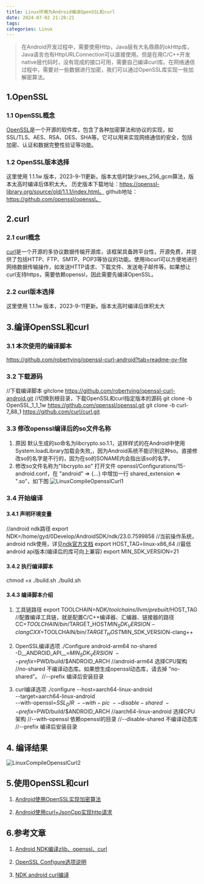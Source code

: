 ```yaml
---
title: Linux环境为Android编译OpenSSL和curl
date: 2024-07-02 21:26:21
tags:
categories: Linux
---
```


> 在Android开发过程中，需要使用Http，Java层有大名鼎鼎的okHttp库，Java语言也有HttpURLConnection可以直接使用。但是在用C/C++开发native层代码时，没有现成的接口可用，需要自己编译curl库。在网络通信过程中，需要对一些数据进行加密，我们可以通过OpenSSL库实现一些加解密算法。

## 1.OpenSSL

### 1.1 OpenSSL概念 
[OpenSSL](https://www.openssl.org/source/)是一个开源的软件库，包含了各种加密算法和协议的实现，如SSL/TLS、AES、RSA、DES、SHA等。它可以用来实现网络通信的安全，包括加密、认证和数据完整性验证等功能。

### 1.2 OpenSSL版本选择 
这里使用 1.1.1w 版本，2023-9-11更新。版本太低时缺少aes_256_gcm算法，版本太高时编译后体积太大。
历史版本下载地址：https://openssl-library.org/source/old/1.1.1/index.html。
github地址：https://github.com/openssl/openssl。

## 2.curl

### 2.1 curl概念 
[curl](https://curl.se/)是一个开源的多协议数据传输开源库，该框架具备跨平台性，开源免费，并提供了包括HTTP、FTP、SMTP、POP3等协议的功能。使用libcurl可以方便地进行网络数据传输操作，如发送HTTP请求、下载文件、发送电子邮件等。如果想让curl支持https，需要依赖openssl，因此需要先编译OpenSSL。

### 2.2 curl版本选择 
这里使用 1.1.1w 版本，2023-9-11更新。版本太高时编译后体积太大

## 3.编译OpenSSL和curl

### 3.1 本次使用的编译脚本
https://github.com/robertying/openssl-curl-android?tab=readme-ov-file
### 3.2 下载源码
//下载编译脚本
gitclone https://github.com/robertying/openssl-curl-android.git
//切换到根目录，下载OpenSSL和curl指定版本的源码
git clone -b OpenSSL_1_1_1w https://github.com/openssl/openssl.git
git clone -b curl-7_88_1 https://github.com/curl/curl.git
### 3.3 修改openssl编译后的so文件名称
1. 原因
默认生成的so命名为libcrypto.so.1.1，这样样式的在Android中使用System.loadLibrary加载会失败,，因为Android系统不能识别这种so。直接修改so的名字是不行的，因为在so的SONAME内会指出该so的名字。
2. 修改so文件名称为"libcrypto.so"
打开文件 openssl/Configurations/15-android.conf，在 "android" => {...} 中增加一行 shared_extension => ".so"，如下图
![LinuxCompileOpensslCurl1](/images/LinuxCompileOpensslCurl1.png)

### 3.4 开始编译

#### 3.4.1 声明环境变量
//android ndk路径
export NDK=/home/gyd/0Develop/AndroidSDK/ndk/23.0.7599858
//当前操作系统，android ndk使用，详见[ndk官方文档](https://developer.android.com/ndk/guides/other_build_systems#overview)
export HOST_TAG=linux-x86_64
//最低android api版本(编译后的库可向上兼容)
export MIN_SDK_VERSION=21

#### 3.4.2 执行编译脚本
chmod +x ./build.sh
./build.sh

#### 3.4.3 编译脚本介绍
1. 工具链路径
export TOOLCHAIN=$NDK/toolchains/llvm/prebuilt/$HOST_TAG
//配置编译工具链，就是配置C/C++编译器、汇编器、链接器的路径
CC=$TOOLCHAIN/bin/$TARGET_HOST$MIN_SDK_VERSION-clang
CXX=$TOOLCHAIN/bin/$TARGET_HOST$MIN_SDK_VERSION-clang++

2. OpenSSL编译选项
./Configure android-arm64 no-shared \
 -D__ANDROID_API__=$MIN_SDK_VERSION \
 --prefix=$PWD/build/$ANDROID_ARCH
//android-arm64 选择CPU架构
//no-shared 不编译动态库。如果想生成openssl动态库，请去掉 "no-shared"。
//--prefix 编译后安装目录

3. curl编译选项
./configure --host=aarch64-linux-android \
 --target=aarch64-linux-android \
 --with-openssl=$SSL_DIR \
 --with-pic \
 --disable-shared \
 --prefix=$PWD/build/$ANDROID_ARCH
//aarch64-linux-android 选择CPU架构
//--with-openssl 依赖openssl的目录
//--disable-shared 不编译动态库
//--prefix 编译后安装目录

## 4. 编译结果

![LinuxCompileOpensslCurl2](/images/LinuxCompileOpensslCurl2.png)

## 5.使用OpenSSL和curl

1. [Android使用OpenSSL实现加密算法](https://yadiq.github.io/2024/07/03/AndroidOpensslEncrypt/)

2. [Android使用curl+JsonCpp实现http请求](https://yadiq.github.io/2024/07/04/AndroidCurlHttp/)


## 6.参考文章

1. [Android NDK编译zlib、openssl、curl](https://blog.csdn.net/lkun2002/article/details/129595631)

2. [OpenSSL Configure选项说明](https://blog.csdn.net/shb8845369/article/details/100833825)

3. [NDK android curl编译](https://blog.51cto.com/u_16213675/7360568)
